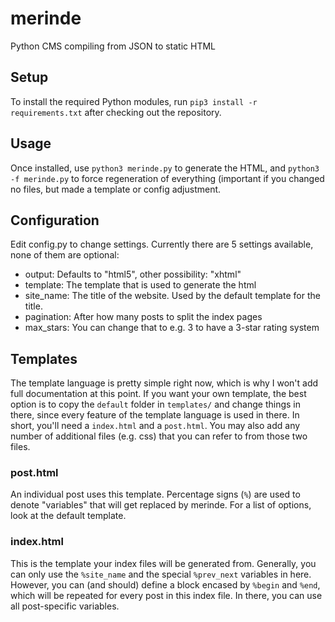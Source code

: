 # merinde
Python CMS compiling from JSON to static HTML

## Setup
To install the required Python modules, run `pip3 install -r requirements.txt` after checking out the repository.

## Usage
Once installed, use `python3 merinde.py` to generate the HTML, and `python3 -f merinde.py` to force regeneration of everything (important if you changed no files, but made a template or config adjustment.

## Configuration
Edit config.py to change settings. Currently there are 5 settings available, none of them are optional:

- output: Defaults to "html5", other possibility: "xhtml"
- template: The template that is used to generate the html
- site_name: The title of the website. Used by the default template for the title.
- pagination: After how many posts to split the index pages
- max_stars: You can change that to e.g. 3 to have a 3-star rating system

## Templates
The template language is pretty simple right now, which is why I won't add full documentation at this point. If you want your own template, the best option is to copy the `default` folder in `templates/` and change things in there, since every feature of the template language is used in there. In short, you'll need a `index.html` and a `post.html`. You may also add any number of additional files (e.g. css) that you can refer to from those two files.

### post.html
An individual post uses this template. Percentage signs (`%`) are used to denote "variables" that will get replaced by merinde. For a list of options, look at the default template.

### index.html
This is the template your index files will be generated from. Generally, you can only use the `%site_name` and the special `%prev_next` variables in here. However, you can (and should) define a block encased by `%begin` and `%end`, which will be repeated for every post in this index file. In there, you can use all post-specific variables.
